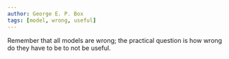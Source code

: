 ```yaml
---
author: George E. P. Box
tags: [model, wrong, useful]
---
```

Remember that all models are wrong; the practical question is how wrong do they have to be to not be useful.